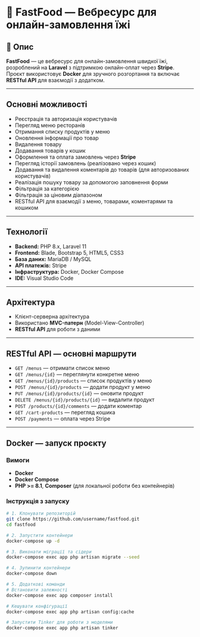 # 🍔 FastFood — Вебресурс для онлайн-замовлення їжі

## 📌 Опис
**FastFood** — це вебресурс для онлайн-замовлення швидкої їжі, розроблений на **Laravel** з підтримкою онлайн-оплат через **Stripe**.  
Проєкт використовує **Docker** для зручного розгортання та включає **RESTful API** для взаємодії з додатком.

---

## Основні можливості
- Реєстрація та авторизація користувачів  
- Перегляд меню ресторанів  
- Отримання списку продуктів у меню
- Оновлення інформації про товар
- Видалення товару
- Додавання товарів у кошик  
- Оформлення та оплата замовлень через **Stripe**  
- Перегляд історії замовлень (реалізовано через кошик)  
- Додавання та видалення коментарів до товарів (для авторизованих користувачів)  
- Реалізація пошуку товару за допомогою заповнення форми
- Фільтрація за категорією
- Фільтрація за ціновим діапазоном
- RESTful API для взаємодії з меню, товарами, коментарями та кошиком  

---

## Технології
- **Backend:** PHP 8.x, Laravel 11 
- **Frontend:** Blade, Bootstrap 5, HTML5, CSS3  
- **База даних:** MariaDB / MySQL  
- **API платежів:** Stripe  
- **Інфраструктура:** Docker, Docker Compose  
- **IDE:** Visual Studio Code  

---

## Архітектура
- Клієнт-серверна архітектура  
- Використано **MVC-патерн** (Model-View-Controller)  
- **RESTful API** для роботи з даними  

---

## RESTful API — основні маршрути

- `GET /menus` — отримати список меню  
- `GET /menus/{id}` — переглянути конкретне меню  
- `GET /menus/{id}/products` — список продуктів у меню  
- `POST /menus/{id}/products` — додати продукт у меню  
- `PUT /menus/{id}/products/{id}` — оновити продукт  
- `DELETE /menus/{id}/products/{id}` — видалити продукт  
- `POST /products/{id}/comments` — додати коментар  
- `GET /cart-products` — перегляд кошика  
- `POST /payments` — оплата через Stripe  

---

## Docker — запуск проєкту

### Вимоги
- **Docker**  
- **Docker Compose**  
- **PHP >= 8.1**, **Composer** (для локальної роботи без контейнерів)  

### Інструкція з запуску
```bash
# 1. Клонувати репозиторій
git clone https://github.com/username/fastfood.git
cd fastfood

# 2. Запустити контейнери
docker-compose up -d

# 3. Виконати міграції та сідери
docker-compose exec app php artisan migrate --seed

# 4. Зупинити контейнери
docker-compose down

# 5. Додаткові команди
# Встановити залежності
docker-compose exec app composer install

# Кешувати конфігурації
docker-compose exec app php artisan config:cache

# Запустити Tinker для роботи з моделями
docker-compose exec app php artisan tinker
